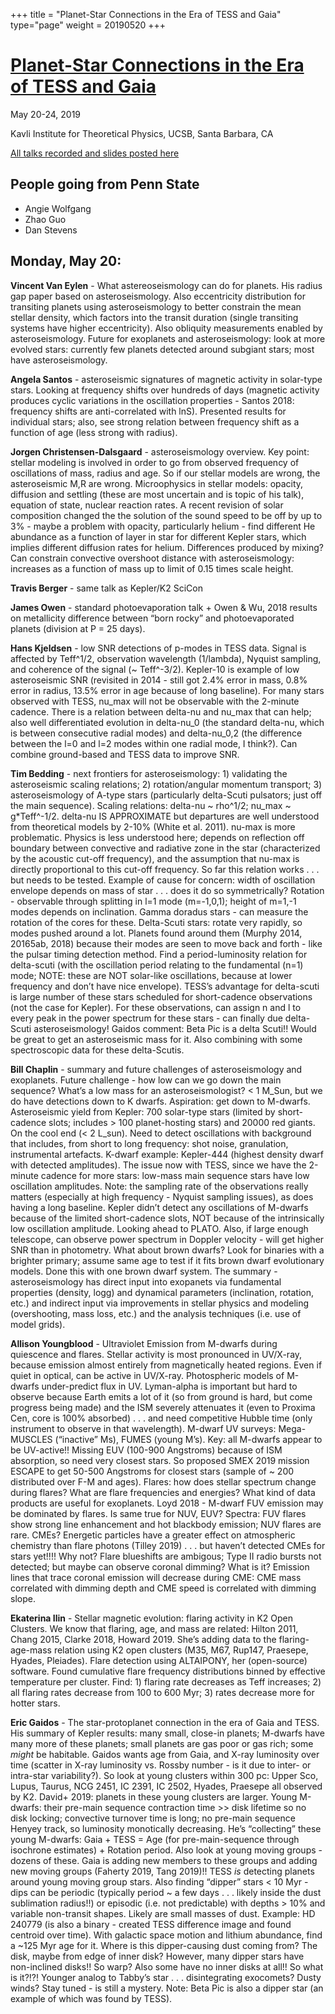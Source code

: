 +++
title = "Planet-Star Connections in the Era of TESS and Gaia"
type="page"
weight = 20190520
+++

# [Planet-Star Connections in the Era of TESS and Gaia](https://www.kitp.ucsb.edu/activities/exostar-c19)

May 20-24, 2019

Kavli Institute for Theoretical Physics, UCSB, Santa Barbara, CA

[All talks recorded and slides posted here](http://online.kitp.ucsb.edu/online/exostar_c19/)

## People going from Penn State
- Angie Wolfgang
- Zhao Guo
- Dan Stevens

## Monday, May 20:

**Vincent Van Eylen** - What astereoseismology can do for planets.  His radius gap paper based on asteroseismology.  Also eccentricity distribution for transiting planets using asteroseismology to better constrain the mean stellar density, which factors into the transit duration (single transiting systems have higher eccentricity).  Also obliquity measurements enabled by asteroseismology.  Future for exoplanets and asteroseismology: look at more evolved stars: currently few planets detected around subgiant stars; most have asteroseismology.

**Angela Santos** - asteroseismic signatures of magnetic activity in solar-type stars.  Looking at frequency shifts over hundreds of days (magnetic activity produces cyclic variations in the oscillation properties - Santos 2018: frequency shifts are anti-correlated with lnS).  Presented results for individual stars; also, see strong relation between frequency shift as a function of age (less strong with radius).

**Jorgen Christensen-Dalsgaard** - asteroseismology overview.  Key point: stellar modeling is involved in order to go from observed frequency of oscillations of mass, radius and age.  So if our stellar models are wrong, the asteroseismic M,R are wrong.  Microophysics in stellar models: opacity, diffusion and settling (these are most uncertain and is topic of his talk), equation of state, nuclear reaction rates.  A recent revision of solar composition changed the the solution of the sound speed to be off by up to 3% - maybe a problem with opacity, particularly helium - find different He abundance as a function of layer in star for different Kepler stars, which implies different diffusion rates for helium.  Differences produced by mixing?  Can constrain convective overshoot distance with asteroseismology: increases as a function of mass up to limit of 0.15 times scale height.

**Travis Berger** - same talk as Kepler/K2 SciCon

**James Owen** - standard photoevaporation talk + Owen & Wu, 2018 results on metallicity difference between “born rocky” and photoevaporated planets (division at P = 25 days).

**Hans Kjeldsen** - low SNR detections of p-modes in TESS data. Signal is affected by Teff^1/2, observation wavelength (1/lambda), Nyquist sampling, and coherence of the signal (~ Teff^-3/2).  Kepler-10 is example of low asteroseismic SNR (revisited in 2014 - still got 2.4% error in mass, 0.8% error in radius, 13.5% error in age because of long baseline).  For many stars observed with TESS, nu_max will not be observable with the 2-minute cadence.  There is a relation between delta-nu and nu_max that can help; also well differentiated evolution in delta-nu_0 (the standard delta-nu, which is between consecutive radial modes) and delta-nu_0,2 (the difference between the l=0 and l=2 modes within one radial mode, I think?).  Can combine ground-based and TESS data to improve SNR.

**Tim Bedding** - next frontiers for asteroseismology: 1) validating the asteroseismic scaling relations; 2) rotation/angular momentum transport; 3) asteroseismology of A-type stars (particularly delta-Scuti pulsators; just off the main sequence).  Scaling relations: delta-nu ~ rho^1/2; nu_max ~ g*Teff^-1/2.  delta-nu IS APPROXIMATE but departures are well understood from theoretical models by 2-10% (White et al. 2011).  nu-max is more problematic.  Physics is less understood here; depends on reflection off boundary between convective and radiative zone in the star (characterized by the acoustic cut-off frequency), and the assumption that nu-max is directly proportional to this cut-off frequency.  So far this relation works . . . but needs to be tested.  Example of cause for concern: width of oscillation envelope depends on mass of star . . . does it do so symmetrically?  Rotation - observable through splitting in l=1 mode (m=-1,0,1); height of m=1,-1 modes depends on inclination.  Gamma doradus stars - can measure the rotation of the cores for these.  Delta-Scuti stars: rotate very rapidly, so modes pushed around a lot.  Planets found around them (Murphy 2014, 20165ab, 2018) because their modes are seen to move back and forth - like the pulsar timing detection method.  Find a period-luminosity relation for delta-scuti (with the oscillation period relating to the fundamental (n=1) mode; NOTE: these are NOT solar-like oscillations, because at lower frequency and don’t have nice envelope).  TESS’s advantage for delta-scuti is large number of these stars scheduled for short-cadence observations (not the case for Kepler).  For these observations, can assign n and l to every peak in the power spectrum for these stars - can finally due delta-Scuti asteroseismology!  Gaidos comment: Beta Pic is a delta Scuti!!  Would be great to get an asteroseismic mass for it.  Also combining with some spectroscopic data for these delta-Scutis.

**Bill Chaplin** - summary and future challenges of asteroseismology and exoplanets.  Future challenge - how low can we go down the main sequence?  What’s a low mass for an asteroseismologist?  < 1 M_Sun, but we do have detections down to K dwarfs.  Aspiration: get down to M-dwarfs.  Asteroseismic yield from Kepler: 700 solar-type stars (limited by short-cadence slots; includes > 100 planet-hosting stars) and 20000 red giants.  On the cool end (< 2 L_sun).  Need to detect oscillations with background that includes, from short to long frequency: shot noise, granulation, instrumental artefacts.  K-dwarf example: Kepler-444 (highest density dwarf with detected amplitudes).  The issue now with TESS, since we have the 2-minute cadence for more stars: low-mass main sequence stars have low oscillation amplitudes.  Note: the sampling rate of the observations really matters (especially at high frequency - Nyquist sampling issues), as does having a long baseline.  Kepler didn’t detect any oscillations of M-dwarfs because of the limited short-cadence slots, NOT because of the intrinsically low oscillation amplitude.  Looking ahead to PLATO.  Also, if large enough telescope, can observe power spectrum in Doppler velocity - will get higher SNR than in photometry.  What about brown dwarfs?  Look for binaries with a brighter primary; assume same age to test if it fits brown dwarf evolutionary models.  Done this with one brown dwarf system.  The summary - asteroseismology has direct input into exopanets via fundamental properties (density, logg) and dynamical parameters (inclination, rotation, etc.) and indirect input via improvements in stellar physics and modeling (overshooting, mass loss, etc.) and the analysis techniques (i.e. use of model grids).

**Allison Youngblood** - Ultraviolet Emission from M-dwarfs during quiescence and flares.  Stellar activity is most pronounced in UV/X-ray, because emission almost entirely from magnetically heated regions.  Even if quiet in optical, can be active in UV/X-ray.  Photospheric models of M-dwarfs under-predict flux in UV.  Lyman-alpha is important but hard to observe because Earth emits a lot of it (so from ground is hard, but come progress being made) and the ISM severely attenuates it (even to Proxima Cen, core is 100% absorbed) . . . and need competitive Hubble time (only instrument to observe in that wavelength).  M-dwarf UV surveys: Mega-MUSCLES (“inactive” Ms), FUMES (young M’s).  Key: all M-dwarfs appear to be UV-active!!  Missing EUV (100-900 Angstroms) because of ISM absorption, so need very closest stars.  So proposed SMEX 2019 mission ESCAPE to get 50-500 Angstroms for closest stars (sample of ~ 200 distributed over F-M and ages).  Flares: how does stellar spectrum change during flares?  What are flare frequencies and energies?  What kind of data products are useful for exoplanets.  Loyd 2018 - M-dwarf FUV emission may be dominated by flares.  Is same true for NUV, EUV?  Spectra: FUV flares show strong line enhancement and hot blackbody emission; NUV flares are rare.  CMEs?  Energetic particles have a greater effect on atmospheric chemistry than flare photons (Tilley 2019) . . . but haven’t detected CMEs for stars yet!!!!  Why not?  Flare blueshifts are ambigous; Type II radio bursts not detected; but maybe can observe coronal dimming?  What is it?  Emission lines that trace coronal emission will decrease during CME: CME mass correlated with dimming depth and CME speed is correlated with dimming slope.

**Ekaterina Ilin** - Stellar magnetic evolution: flaring activity in K2 Open Clusters.  We know that flaring, age, and mass are related: Hilton 2011, Chang 2015, Clarke 2018, Howard 2019.  She’s adding data to the flaring-age-mass relation using K2 open clusters (M35, M67, Rup147, Praesepe, Hyades, Pleiades).  Flare detection using ALTAIPONY, her (open-source) software.  Found cumulative flare frequency distributions binned by effective temperature per cluster.  Find: 1) flaring rate decreases as Teff increases; 2) all flaring rates decrease from 100 to 600 Myr; 3) rates decrease more for hotter stars.

**Eric Gaidos** - The star-protoplanet connection in the era of Gaia and TESS.  His summary of Kepler results: many small, close-in planets; M-dwarfs have many more of these planets; small planets are gas poor or gas rich; some *might* be habitable.  Gaidos wants age from Gaia, and X-ray luminosity over time (scatter in X-ray luminosity vs. Rossby number - is it due to inter- or intra-star variability?).  So look at young clusters within 300 pc: Upper Sco, Lupus, Taurus, NCG 2451, IC 2391, IC 2502, Hyades, Praesepe all observed by K2.  David+ 2019: planets in these young clusters are larger.  Young M-dwarfs: their pre-main sequence contraction time >> disk lifetime so no disk locking; convective turnover time is long; no pre-main sequence Henyey track, so luminosity monotically decreasing.  He’s “collecting” these young M-dwarfs: Gaia + TESS = Age (for pre-main-sequence through isochrone estimates) + Rotation period.  Also look at young moving groups - dozens of these.  Gaia is adding new members to these groups and adding new moving groups (Faherty 2019, Tang 2019)!!  TESS *is* detecting planets around young moving group stars.  Also finding “dipper” stars < 10 Myr - dips can be periodic (typically period ~ a few days . . . likely inside the dust sublimation radius!!) or episodic (i.e. not predictable) with depths > 10% and variable non-transit shapes.  Likely are small masses of dust.  Example: HD 240779 (is also a binary - created TESS difference image and found centroid over time).  With galactic space motion and lithium abundance, find a ~125 Myr age for it.  Where is this dipper-causing dust coming from?  The disk, maybe from edge of inner disk?  However, many dipper stars have non-inclined disks!!  So warp?  Also some have no inner disks at all!!  So what is it?!?!  Younger analog to Tabby’s star . . . disintegrating exocomets?  Dusty winds?  Stay tuned - is still a mystery.  Note: Beta Pic is also a dipper star (an example of which was found by TESS).
